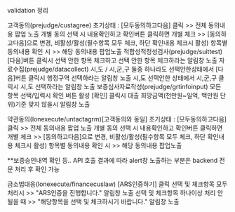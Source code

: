 validation 정리

고객동의(prejudge/custagree)
  초기상태 : [모두동의하고다음] 클릭 >> 전체 동의내용 팝업 노출
  개별 동의 선택 시 내용확인하고 확인버튼 클릭하면 개별 체크 >> [동의하고다음]으로 변경, 비활성/활성(필수항목 모두 체크, 하단 확인내용 체크시 활성)
  항목별 동의내용 확인 시 >> 해당 동의내용 팝업노출
적합성적정성검사(prejudge/suittest)
  [다음]버튼 클릭시 선택 안한 항목 체크하고 선택 안한 항목 체크하라는 알림창 노출
자료수집(prejudge/datacollect)
  시,도 / 시,군,구 둘중 하나라도 선택안한상태에서 [다음]버튼 클릭시 행정구역 선택하라는 알림창 노출
  시,도 선택안한 상태에서 시,군,구 클릭시 시,도 선택하라는 알림창 노출
보증심사자료작성(prejudge/grtinfoinput)
  모든 항목 선택/입력시 확인 버튼 활성
  [확인] 클릭시 대출 희망금액(천만원~일억, 백만원 단위)기준 맞지 않을시 알림창 노출

약관동의(lonexecute/untactagrm)[고객동의와 동일]
  초기상태 : [모두동의하고다음] 클릭 >> 전체 동의내용 팝업 노출
  개별 동의 선택 시 내용확인하고 확인버튼 클릭하면 개별 체크 >> [동의하고다음]으로 변경, 비활성/활성(필수항목 모두 체크, 하단 확인내용 체크시 활성)
  항목별 동의내용 확인 시 >> 해당 동의내용 팝업노출


**보증승인내역 확인 등.. API 호출 결과에 따라 alert창 노출하는 부분은 backend 전문 처리 후 확인 가능

금소법대응(lonexecute/financecuslaw)
  [ARS인증하기] 클릭
  선택 및 체크항목 모두처리시 >> "ARS인증을 진행합니다." 알림창 노출
  선택 및 체크항목 하나이상 처리 안될을 때 >> "해당항목을 선택 및 체크하시기 바랍니다." 알림창 노출
